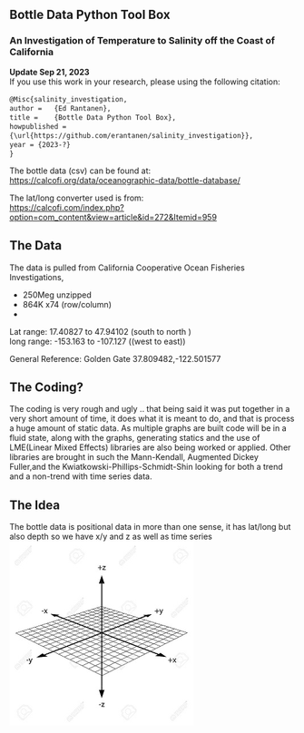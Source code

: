 
## Bottle Data Python Tool Box

### An Investigation of Temperature to Salinity off the Coast of California

**Update Sep 21, 2023** \
If you use this work in your research, please using the following citation:

```
@Misc{salinity_investigation,
author =   {Ed Rantanen},
title =    {Bottle Data Python Tool Box},
howpublished = {\url{https://github.com/erantanen/salinity_investigation}},
year = {2023-?}
}
```

The bottle data (csv) can be found at:\
https://calcofi.org/data/oceanographic-data/bottle-database/

The lat/long converter used is from:\
https://calcofi.com/index.php?option=com_content&view=article&id=272&Itemid=959

## The Data
The data is pulled from California Cooperative Ocean Fisheries Investigations, 
- 250Meg unzipped 
- 864K x74 (row/column) 
- 


Lat range: 17.40827 to 47.94102  (south to north )\
long range: -153.163 to -107.127 ((west to east))

General Reference: Golden Gate 37.809482,-122.501577



## The Coding?
The coding is very rough and ugly .. that being said it was put together in a very short amount of time, 
it does what it is meant to do, and that is process a huge amount of static data. As multiple graphs are
built code will be in a fluid state, along with the graphs, generating statics and the use of
LME(Linear Mixed Effects) libraries are also being worked or applied. Other libraries are brought in such
the Mann-Kendall, Augmented Dickey Fuller,and the Kwiatkowski-Phillips-Schmidt-Shin looking for both a trend
and a non-trend with time series data. 


## The Idea
The bottle data is positional data in more than one sense, it has lat/long but also
depth so we have x/y and z as well as time series\
![image](direction-of-x-y-and-z-axis.jpg)